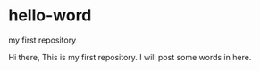 # hello-word
my first repository

Hi there, This is my first repository.
I will post some words in here.

